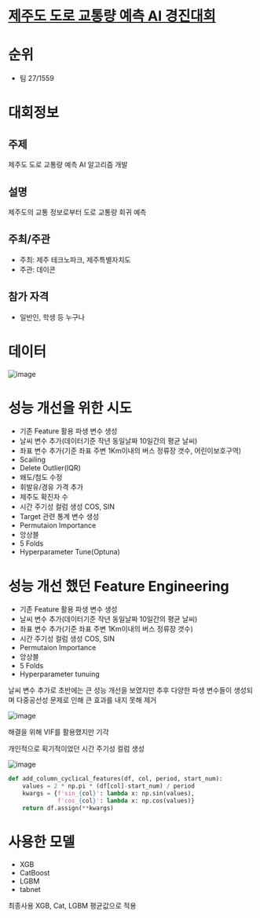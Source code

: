 # [제주도 도로 교통량 예측 AI 경진대회](https://dacon.io/competitions/official/235985/overview/description)

# 순위

* 팀 27/1559

# 대회정보 

## 주제

제주도 도로 교통량 예측 AI 알고리즘 개발

## 설명

제주도의 교통 정보로부터 도로 교통량 회귀 예측

## 주최/주관

* 주최: 제주 테크노파크, 제주특별자치도
* 주관: 데이콘

## 참가 자격

* 일반인, 학생 등 누구나

# 데이터

![image](https://user-images.githubusercontent.com/44603549/213167342-983c0bbe-2801-49aa-9c2f-226a1cd74eb8.png)

# 성능 개선을 위한 시도

* 기존 Feature 활용 파생 변수 생성
* 날씨 변수 추가(데이터기준 작년 동일날짜 10일간의 평균 날씨)
* 좌표 변수 추가(기준 좌표 주변 1Km이내의 버스 정류장 갯수, 어린이보호구역)
* Scailing
* Delete Outlier(IQR)
* 왜도/첨도 수정
* 휘발유/경유 가격 추가
* 제주도 확진자 수
* 시간 주기성 컬럼 생성 COS, SIN
* Target 관련 통계 변수 생성
* Permutaion Importance
* 앙상블
* 5 Folds
* Hyperparameter Tune(Optuna)

# 성능 개선 했던 Feature Engineering

* 기존 Feature 활용 파생 변수 생성
* 날씨 변수 추가(데이터기준 작년 동일날짜 10일간의 평균 날씨)
* 좌표 변수 추가(기준 좌표 주변 1Km이내의 버스 정류장 갯수)
* 시간 주기성 컬럼 생성 COS, SIN
* Permutaion Importance
* 앙상블
* 5 Folds
* Hyperparameter tunuing

날씨 변수 추가로 초반에는 큰 성능 개선을 보였지만 추후 다양한 파생 변수들이 생성되며 다중공선성 문제로 인해 큰 효과를 내지 못해 제거

![image](https://user-images.githubusercontent.com/44603549/213169498-75fb9329-2c41-4d03-b7e2-673e787e1da6.png)

해결을 위해 VIF를 활용했지만 기각

개인적으로 획기적이었던 시간 주기성 컬럼 생성

![image](https://user-images.githubusercontent.com/44603549/213170373-636a23b6-5ce9-4329-be05-80a05a6a563f.png)

```python
def add_column_cyclical_features(df, col, period, start_num):
    values = 2 * np.pi * (df[col]-start_num) / period
    kwargs = {f'sin_{col}': lambda x: np.sin(values),
              f'cos_{col}': lambda x: np.cos(values)}
    return df.assign(**kwargs)
```

# 사용한 모델

* XGB
* CatBoost
* LGBM
* tabnet

최종사용 XGB, Cat, LGBM 평균값으로 적용

